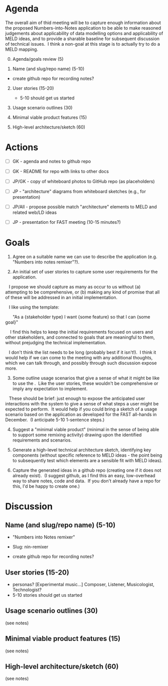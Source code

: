 # Agenda

The overall aim of thid meeting will be to capture enough information about the proposed Numbers-into-Notes application to be able to make reasoned judgements about applicability of data modelling options and applicability of MELD ideas, and to provide a sharable baseline for subsequent discussion of technical issues.  I think a non-goal at this stage is to actually try to do a MELD mapping. 

0. Agenda/goals review (5)

1. Name (and slug/repo name) (5-10)

  - create github repo for recording notes?

2. User stories (15-20)

    - 5-10 should get us started

3. Usage scenario outlines (30)

4. Minimal viable product features (15)

5. High-level architecture/sketch (60)


# Actions

- [ ] GK - agenda and notes to github repo
- [ ] GK - README for repo with links to other docs
- [ ] JP/GK - copy of whiteboard photos to GitHub repo (as placeholders)
- [ ] JP - "architecture" diagrams from whiteboard sketches (e.g., for presentation)
- [ ] JP/All - propose possible match "architecture" elements to MELD and related web/LD ideas
- [ ] JP - presentation for FAST meeting (10-15 minutes?)



# Goals

1.  Agree on a suitable name we can use to describe the application (e.g. "Numbers into notes remixer"?). 

2.  An initial set of user stories to capture some user requirements for the application. 

    I propose we should capture as many as occur to us without (a) attempting to be comprehensive, or (b) making any kind of promise that all of these will be addressed in an initial implementation. 

    I like using the template: 

      "As a {stakeholder type} I want {some feature} so that I can {some goal}" 

    I find this helps to keep the initial requirements focused on users and other stakeholders, and connected to goals that are meaningful to them, without prejudging the technical implementation. 

    I don't think the list needs to be long (probably best if it isn't!).  I think it would help if we can come to the meeting with any additional thoughts, which we can talk through, and possibly through such discussion expose more. 

3.  Some outline usage scenarios that give a sense of what it might be like to use the <NiN remixer>.  Like the user stories, these wouldn't be comprehensive or imply any expectation to implement. 

    These should be brief: just enough to expose the anticipated user interactions with the system to give a sense of what steps a user might be expected to perform.  It would help if you could bring a sketch of a usage scenario based on the application as developed for the FAST all-hands in December.  (I anticipate 5-10 1-sentence steps.) 


4.  Suggest a "minimal viable product" (minimal in the sense of being able to support some remixing activity) drawing upon the identified requirements and scenarios. 


5.  Generate a high-level technical architecture sketch, identifying key components (without specific reference to MELD ideas - the point being to subsequently test which elements are a sensible fit with MELD ideas). 


6.  Capture the generated ideas in a github repo (creating one if it does not already exist).  (I suggest github, as I find this an easy, low-overhead way to share notes, code and data.  If you don't already have a repo for this, I'd be happy to create one.) 


# Discussion

## Name (and slug/repo name) (5-10)

- "Numbers into Notes remixer"
- Slug: nin-remixer

- create github repo for recording notes?


## User stories (15-20)

- personas? [Experimental music...] Composer, Listener, Musicologist, Technologist?
- 5-10 stories should get us started

## Usage scenario outlines (30)

(see notes)

## Minimal viable product features (15)

(see notes)

## High-level architecture/sketch (60)

(see notes)

